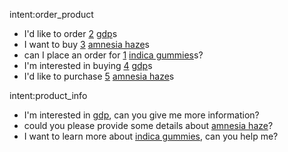 intent:order_product
- I'd like to order [2](quantity) [gdp](product_name)s
- I want to buy [3](quantity) [amnesia haze](product_name)s
- can I place an order for [1](quantity) [indica gummies](product_name)s?
- I'm interested in buying [4](quantity) [gdp](product_name)s
- I'd like to purchase [5](quantity) [amnesia haze](product_name)s

intent:product_info
- I'm interested in [gdp](product_name), can you give me more information?
- could you please provide some details about [amnesia haze](product_name)?
- I want to learn more about [indica gummies](product_name), can you help me?

